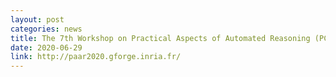 ```yaml
---
layout: post
categories: news
title: The 7th Workshop on Practical Aspects of Automated Reasoning (PC member)
date: 2020-06-29
link: http://paar2020.gforge.inria.fr/
---
```

